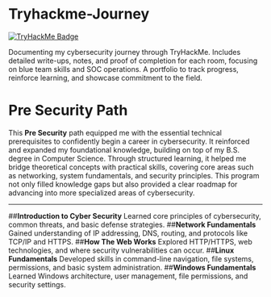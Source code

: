 # Tryhackme-Journey
[![TryHackMe Badge](https://tryhackme-badges.s3.amazonaws.com/ReynaldJay.png)](https://tryhackme.com/p/ReynaldJay)

Documenting my cybersecurity journey through TryHackMe. Includes detailed write-ups, notes, and proof of completion for each room, focusing on blue team skills and SOC operations. A portfolio to track progress, reinforce learning, and showcase commitment to the field.

# Pre Security Path

This **Pre Security** path equipped me with the essential technical prerequisites to confidently begin a career in cybersecurity. It reinforced and expanded my foundational knowledge, building on top of my B.S. degree in Computer Science. Through structured learning, it helped me bridge theoretical concepts with practical skills, covering core areas such as networking, system fundamentals, and security principles. This program not only filled knowledge gaps but also provided a clear roadmap for advancing into more specialized areas of cybersecurity.

---

##**Introduction to Cyber Security**
Learned core principles of cybersecurity, common threats, and basic defense strategies.
##**Network Fundamentals**
Gained understanding of IP addressing, DNS, routing, and protocols like TCP/IP and HTTPS.
##**How The Web Works**
Explored HTTP/HTTPS, web technologies, and where security vulnerabilities can occur.
##**Linux Fundamentals**
Developed skills in command-line navigation, file systems, permissions, and basic system administration.
##**Windows Fundamentals**
Learned Windows architecture, user management, file permissions, and security settings.



